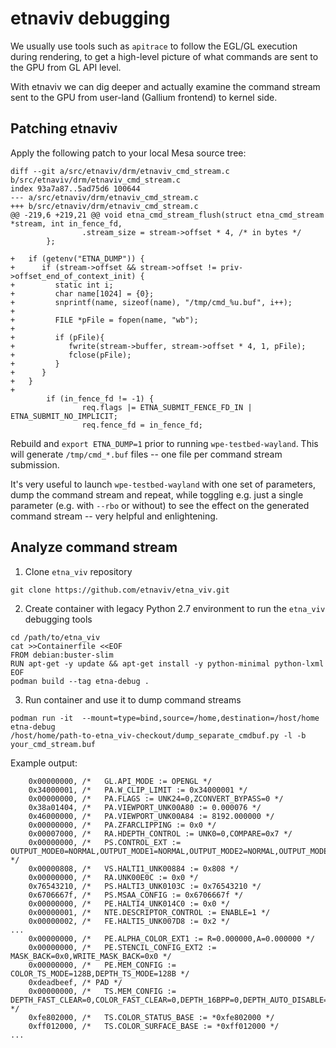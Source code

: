 # etnaviv debugging

We usually use tools such as `apitrace` to follow the EGL/GL execution during rendering,
to get a high-level picture of what commands are sent to the GPU from GL API level.

With etnaviv we can dig deeper and actually examine the command stream sent to the GPU
from user-land (Gallium frontend) to kernel side.

## Patching etnaviv

Apply the following patch to your local Mesa source tree:

```
diff --git a/src/etnaviv/drm/etnaviv_cmd_stream.c b/src/etnaviv/drm/etnaviv_cmd_stream.c
index 93a7a87..5ad75d6 100644
--- a/src/etnaviv/drm/etnaviv_cmd_stream.c
+++ b/src/etnaviv/drm/etnaviv_cmd_stream.c
@@ -219,6 +219,21 @@ void etna_cmd_stream_flush(struct etna_cmd_stream *stream, int in_fence_fd,
                .stream_size = stream->offset * 4, /* in bytes */
        };
 
+   if (getenv("ETNA_DUMP")) {
+      if (stream->offset && stream->offset != priv->offset_end_of_context_init) {
+         static int i;
+         char name[1024] = {0};
+         snprintf(name, sizeof(name), "/tmp/cmd_%u.buf", i++);
+
+         FILE *pFile = fopen(name, "wb");
+
+         if (pFile){
+            fwrite(stream->buffer, stream->offset * 4, 1, pFile);
+            fclose(pFile);
+         }
+      }
+   }
+
        if (in_fence_fd != -1) {
                req.flags |= ETNA_SUBMIT_FENCE_FD_IN | ETNA_SUBMIT_NO_IMPLICIT;
                req.fence_fd = in_fence_fd;
```

Rebuild and `export ETNA_DUMP=1` prior to running `wpe-testbed-wayland`. This will generate
`/tmp/cmd_*.buf` files -- one file per command stream submission.

It's very useful to launch `wpe-testbed-wayland` with one set of parameters, dump the command
stream and repeat, while toggling e.g. just a single parameter (e.g. with `--rbo` or without)
to see the effect on the generated command stream -- very helpful and enlightening.

## Analyze command stream

1. Clone `etna_viv` repository

```
git clone https://github.com/etnaviv/etna_viv.git
```

2. Create container with legacy Python 2.7 environment to run the `etna_viv` debugging tools

```
cd /path/to/etna_viv
cat >>Containerfile <<EOF
FROM debian:buster-slim
RUN apt-get -y update && apt-get install -y python-minimal python-lxml
EOF
podman build --tag etna-debug .
```

3. Run container and use it to dump command streams

```
podman run -it  --mount=type=bind,source=/home,destination=/host/home etna-debug
/host/home/path-to-etna_viv-checkout/dump_separate_cmdbuf.py -l -b your_cmd_stream.buf
```

Example output:

```
    0x00000000, /*   GL.API_MODE := OPENGL */
    0x34000001, /*   PA.W_CLIP_LIMIT := 0x34000001 */
    0x00000000, /*   PA.FLAGS := UNK24=0,ZCONVERT_BYPASS=0 */
    0x38a01404, /*   PA.VIEWPORT_UNK00A80 := 0.000076 */
    0x46000000, /*   PA.VIEWPORT_UNK00A84 := 8192.000000 */
    0x00000000, /*   PA.ZFARCLIPPING := 0x0 */
    0x00007000, /*   RA.HDEPTH_CONTROL := UNK0=0,COMPARE=0x7 */
    0x00000000, /*   PS.CONTROL_EXT := OUTPUT_MODE0=NORMAL,OUTPUT_MODE1=NORMAL,OUTPUT_MODE2=NORMAL,OUTPUT_MODE3=NORMAL,OUTPUT_MODE4=NORMAL,OUTPUT_MODE5=NORMAL,OUTPUT_MODE6=NORMAL,OUTPUT_MODE7=NORMAL */
    0x00000808, /*   VS.HALTI1_UNK00884 := 0x808 */
    0x00000000, /*   RA.UNK00E0C := 0x0 */
    0x76543210, /*   PS.HALTI3_UNK0103C := 0x76543210 */
    0x6706667f, /*   PS.MSAA_CONFIG := 0x6706667f */
    0x00000000, /*   PE.HALTI4_UNK014C0 := 0x0 */
    0x00000001, /*   NTE.DESCRIPTOR_CONTROL := ENABLE=1 */
    0x00000002, /*   FE.HALTI5_UNK007D8 := 0x2 */
...
    0x00000000, /*   PE.ALPHA_COLOR_EXT1 := R=0.000000,A=0.000000 */
    0x00000000, /*   PE.STENCIL_CONFIG_EXT2 := MASK_BACK=0x0,WRITE_MASK_BACK=0x0 */
    0x00000000, /*   PE.MEM_CONFIG := COLOR_TS_MODE=128B,DEPTH_TS_MODE=128B */
    0xdeadbeef, /* PAD */
    0x00000000, /*   TS.MEM_CONFIG := DEPTH_FAST_CLEAR=0,COLOR_FAST_CLEAR=0,DEPTH_16BPP=0,DEPTH_AUTO_DISABLE=0,COLOR_AUTO_DISABLE=0,DEPTH_COMPRESSION=0,COLOR_COMPRESSION=0,COLOR_COMPRESSION_FORMAT=A4R4G4B4,UNK12=0,HDEPTH_AUTO_DISABLE=0,STENCIL_ENABLE=0,UNK21=0 */
    0xfe802000, /*   TS.COLOR_STATUS_BASE := *0xfe802000 */
    0xff012000, /*   TS.COLOR_SURFACE_BASE := *0xff012000 */
...
```
